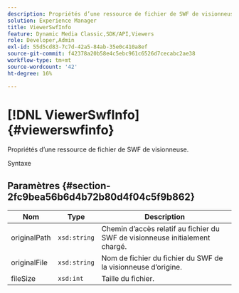 ```yaml
---
description: Propriétés d’une ressource de fichier de SWF de visionneuse.
solution: Experience Manager
title: ViewerSwfInfo
feature: Dynamic Media Classic,SDK/API,Viewers
role: Developer,Admin
exl-id: 55d5cd83-7c7d-42a5-84ab-35e0c410a8ef
source-git-commit: f42378a20b58e4c5ebc961c6526d7cecabc2ae38
workflow-type: tm+mt
source-wordcount: '42'
ht-degree: 16%

---
```


# [!DNL ViewerSwfInfo]{#viewerswfinfo}

Propriétés d’une ressource de fichier de SWF de visionneuse.

Syntaxe

## Paramètres {#section-2fc9bea56b6d4b72b80d4f04c5f9b862}

| Nom | Type | Description |
|---|---|---|
| originalPath | `xsd:string` | Chemin d’accès relatif au fichier du SWF de visionneuse initialement chargé. |
| originalFile | `xsd:string` | Nom de fichier du fichier du SWF de la visionneuse d’origine. |
| fileSize | `xsd:int` | Taille du fichier. |
